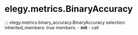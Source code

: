 
# elegy.metrics.BinaryAccuracy
::: elegy.metrics.binary_accuracy.BinaryAccuracy
    selection:
        inherited_members: true
        members:
            - __init__
            - call
        